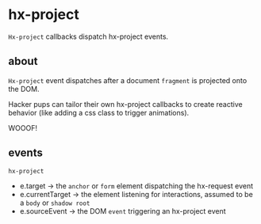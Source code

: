 # hx-project

`Hx-project` callbacks dispatch hx-project events.

## about

`Hx-project` event dispatches after a document `fragment` is projected onto the DOM.

Hacker pups can tailor their own hx-project callbacks to create reactive behavior (like adding a css class to trigger animations).

WOOOF!

## events

`hx-project`

- e.target -> the `anchor` or `form` element dispatching the hx-request event
- e.currentTarget -> the element listening for interactions, assumed to be a `body` or `shadow root`
- e.sourceEvent -> the DOM `event` triggering an hx-project event
